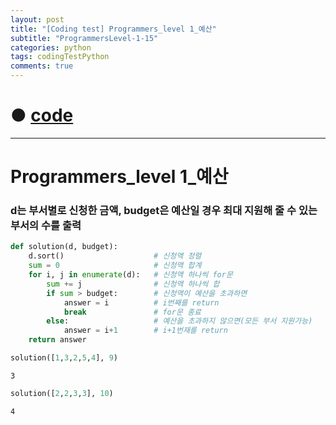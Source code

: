 ```yaml
---
layout: post
title: "[Coding test] Programmers_level 1_예산"
subtitle: "ProgrammersLevel-1-15"
categories: python
tags: codingTestPython
comments: true
---
```


# ● [code](https://github.com/JeongJaeyoung0/coding_test/blob/0ee93217f78f849aa2a9b8dd684e7edc7628c58a/210629_Programmers_level%201_%EC%98%88%EC%82%B0.ipynb)

***

# Programmers_level 1_예산
### d는 부서별로 신청한 금액, budget은 예산일 경우 최대 지원해 줄 수 있는 부서의 수를 출력


```python
def solution(d, budget):
    d.sort()                    # 신청액 정렬
    sum = 0                     # 신청액 합계
    for i, j in enumerate(d):   # 신청액 하나씩 for문
        sum += j                # 신청액 하나씩 합
        if sum > budget:        # 신청액이 예산을 초과하면
            answer = i          # i번째를 return
            break               # for문 종료
        else:                   # 예산을 초과하지 않으면(모든 부서 지원가능)
            answer = i+1        # i+1번재를 return
    return answer
```


```python
solution([1,3,2,5,4], 9)
```




    3




```python
solution([2,2,3,3], 10)
```




    4